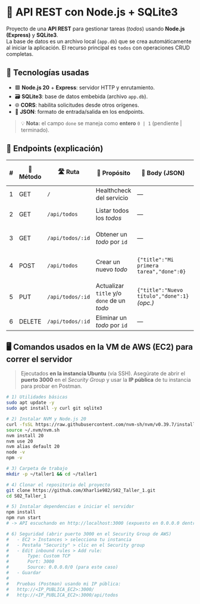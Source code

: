 # 🚀 API REST con Node.js + SQLite3

Proyecto de una **API REST** para gestionar tareas (*todos*) usando **Node.js (Express)** y **SQLite3**.  
La base de datos es un archivo local (`app.db`) que se crea automáticamente al iniciar la aplicación. El recurso principal es `todos` con operaciones CRUD completas.

## 🧰 Tecnologías usadas
- 🟩 **Node.js 20** + **Express**: servidor HTTP y enrutamiento.
- 🗃️ **SQLite3**: base de datos embebida (archivo `app.db`).
- 🌐 **CORS**: habilita solicitudes desde otros orígenes.
- 🔁 **JSON**: formato de entrada/salida en los endpoints.

> 💡 **Nota:** el campo `done` se maneja como **entero** `0 | 1` (pendiente | terminado).

## 🔌 Endpoints (explicación)

| # | 🧭 Método | 🛣️ Ruta             | 🎯 Propósito                                  | 🧳 Body (JSON)                                   | ✅ Respuesta OK (ejemplo)                                                             | ⚠️ Errores típicos |
|---|-----------|----------------------|-----------------------------------------------|--------------------------------------------------|---------------------------------------------------------------------------------------|-------------------|
| 1 | GET       | `/`                  | Healthcheck del servicio                       | —                                                | `{"ok":true,"service":"node-sqlite-api","ts":"<ISO>"}`                                | —                 |
| 2 | GET       | `/api/todos`         | Listar todos los *todos*                       | —                                                | `[{"id":1,"title":"Ejemplo","done":0,"created_at":"YYYY-MM-DD HH:MM:SS"}]`            | `500` fallo BD    |
| 3 | GET       | `/api/todos/:id`     | Obtener un *todo* por `id`                     | —                                                | `{"id":1,"title":"Ejemplo","done":0,"created_at":"YYYY-MM-DD HH:MM:SS"}`              | `404` no existe; `500` BD |
| 4 | POST      | `/api/todos`         | Crear un nuevo *todo*                          | `{"title":"Mi primera tarea","done":0}`          | `{"id":2,"title":"Mi primera tarea","done":0}`                                        | `400` falta `title`; `500` BD |
| 5 | PUT       | `/api/todos/:id`     | Actualizar `title` y/o `done` de un *todo*     | `{"title":"Nuevo título","done":1}` *(opc.)*     | `{"updated":1}` *(número de filas afectadas)*                                         | `500` BD          |
| 6 | DELETE    | `/api/todos/:id`     | Eliminar un *todo* por `id`                    | —                                                | `{"deleted":1}` *(número de filas afectadas)*                                         | `500` BD          |

## 🖥️ Comandos usados en la VM de AWS (EC2) para correr el servidor

> Ejecutados **en la instancia Ubuntu** (vía SSH). Asegúrate de abrir el **puerto 3000** en el *Security Group* y usar la **IP pública** de tu instancia para probar en Postman.

```bash
# 1) Utilidades básicas
sudo apt update -y
sudo apt install -y curl git sqlite3

# 2) Instalar NVM y Node.js 20
curl -fsSL https://raw.githubusercontent.com/nvm-sh/nvm/v0.39.7/install.sh | bash
source ~/.nvm/nvm.sh
nvm install 20
nvm use 20
nvm alias default 20
node -v
npm -v

# 3) Carpeta de trabajo
mkdir -p ~/taller1 && cd ~/taller1

# 4) Clonar el repositorio del proyecto
git clone https://github.com/Xharlie982/S02_Taller_1.git
cd S02_Taller_1

# 5) Instalar dependencias e iniciar el servidor
npm install
npm run start
# -> API escuchando en http://localhost:3000 (expuesto en 0.0.0.0 dentro del código)

# 6) Seguridad (abrir puerto 3000 en el Security Group de AWS)
#   - EC2 > Instances > selecciona tu instancia
#   - Pestaña "Security" > clic en el Security group
#   - Edit inbound rules > Add rule:
#       Type: Custom TCP
#       Port: 3000
#       Source: 0.0.0.0/0 (para este caso)
#   - Guardar
#
#   Pruebas (Postman) usando mi IP pública:
#   http://<IP_PUBLICA_EC2>:3000/
#   http://<IP_PUBLICA_EC2>:3000/api/todos
```
